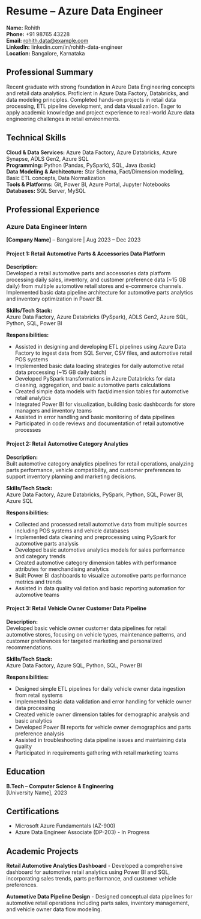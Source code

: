 # Resume – Azure Data Engineer

**Name:** Rohith  
**Phone:** +91 98765 43228  
**Email:** rohith.data@example.com  
**LinkedIn:** linkedin.com/in/rohith-data-engineer  
**Location:** Bangalore, Karnataka  

## Professional Summary

Recent graduate with strong foundation in Azure Data Engineering concepts and retail data analytics. Proficient in Azure Data Factory, Databricks, and data modeling principles. Completed hands-on projects in retail data processing, ETL pipeline development, and data visualization. Eager to apply academic knowledge and project experience to real-world Azure data engineering challenges in retail environments.

## Technical Skills

**Cloud & Data Services:** Azure Data Factory, Azure Databricks, Azure Synapse, ADLS Gen2, Azure SQL  
**Programming:** Python (Pandas, PySpark), SQL, Java (basic)  
**Data Modeling & Architecture:** Star Schema, Fact/Dimension modeling, Basic ETL concepts, Data Normalization  
**Tools & Platforms:** Git, Power BI, Azure Portal, Jupyter Notebooks  
**Databases:** SQL Server, MySQL  

## Professional Experience

### Azure Data Engineer Intern
**[Company Name]** – Bangalore | Aug 2023 – Dec 2023  

#### Project 1: Retail Automotive Parts & Accessories Data Platform

**Description:**  
Developed a retail automotive parts and accessories data platform processing daily sales, inventory, and customer preference data (~15 GB daily) from multiple automotive retail stores and e-commerce channels. Implemented basic data pipeline architecture for automotive parts analytics and inventory optimization in Power BI.

**Skills/Tech Stack:**  
Azure Data Factory, Azure Databricks (PySpark), ADLS Gen2, Azure SQL, Python, SQL, Power BI

**Responsibilities:**
- Assisted in designing and developing ETL pipelines using Azure Data Factory to ingest data from SQL Server, CSV files, and automotive retail POS systems
- Implemented basic data loading strategies for daily automotive retail data processing (~15 GB daily batch)
- Developed PySpark transformations in Azure Databricks for data cleaning, aggregation, and basic automotive parts calculations
- Created simple data models with fact/dimension tables for automotive retail analytics
- Integrated Power BI for visualization, building basic dashboards for store managers and inventory teams
- Assisted in error handling and basic monitoring of data pipelines
- Participated in code reviews and documentation of retail automotive processes

#### Project 2: Retail Automotive Category Analytics

**Description:**  
Built automotive category analytics pipelines for retail operations, analyzing parts performance, vehicle compatibility, and customer preferences to support inventory planning and marketing decisions.

**Skills/Tech Stack:**  
Azure Data Factory, Azure Databricks, PySpark, Python, SQL, Power BI, Azure SQL

**Responsibilities:**
- Collected and processed retail automotive data from multiple sources including POS systems and vehicle databases
- Implemented data cleaning and preprocessing using PySpark for automotive parts analysis
- Developed basic automotive analytics models for sales performance and category trends
- Created automotive category dimension tables with performance attributes for merchandising analytics
- Built Power BI dashboards to visualize automotive parts performance metrics and trends
- Assisted in data quality validation and basic reporting automation for automotive teams

#### Project 3: Retail Vehicle Owner Customer Data Pipeline

**Description:**  
Developed basic vehicle owner customer data pipelines for retail automotive stores, focusing on vehicle types, maintenance patterns, and customer preferences for targeted marketing and personalized recommendations.

**Skills/Tech Stack:**  
Azure Data Factory, Azure SQL, Python, SQL, Power BI

**Responsibilities:**
- Designed simple ETL pipelines for daily vehicle owner data ingestion from retail systems
- Implemented basic data validation and error handling for vehicle owner data processing
- Created vehicle owner dimension tables for demographic analysis and basic analytics
- Developed Power BI reports for vehicle owner demographics and parts preference analysis
- Assisted in troubleshooting data pipeline issues and maintaining data quality
- Participated in requirements gathering with retail marketing teams

## Education

**B.Tech – Computer Science & Engineering**  
[University Name], 2023

## Certifications

- Microsoft Azure Fundamentals (AZ-900)
- Azure Data Engineer Associate (DP-203) - In Progress

## Academic Projects

**Retail Automotive Analytics Dashboard** - Developed a comprehensive dashboard for automotive retail analytics using Power BI and SQL, incorporating sales trends, parts performance, and customer vehicle preferences.

**Automotive Data Pipeline Design** - Designed conceptual data pipelines for automotive retail operations including parts sales, inventory management, and vehicle owner data flow modeling.
